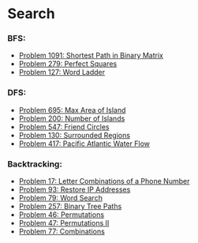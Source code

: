Search
======
### BFS:
* [Problem 1091: Shortest Path in Binary Matrix](https://leetcode.com/problems/shortest-path-in-binary-matrix/)
* [Problem 279: Perfect Squares](https://leetcode.com/problems/perfect-squares/)
* [Problem 127: Word Ladder](https://leetcode.com/problems/word-ladder/)
### DFS:
* [Problem 695: Max Area of Island](https://leetcode.com/problems/max-area-of-island/)
* [Problem 200: Number of Islands](https://leetcode.com/problems/number-of-islands/)
* [Problem 547: Friend Circles](https://leetcode.com/problems/friend-circles/)
* [Problem 130: Surrounded Regions](https://leetcode.com/problems/surrounded-regions/)
* [Problem 417: Pacific Atlantic Water Flow](https://leetcode.com/problems/pacific-atlantic-water-flow/)
### Backtracking:
* [Problem 17: Letter Combinations of a Phone Number](https://leetcode.com/problems/letter-combinations-of-a-phone-number/)
* [Problem 93: Restore IP Addresses](https://leetcode.com/problems/restore-ip-addresses/)
* [Problem 79: Word Search](https://leetcode.com/problems/word-search/)
* [Problem 257: Binary Tree Paths](https://leetcode.com/problems/binary-tree-paths/)
* [Problem 46: Permutations](https://leetcode.com/problems/permutations/)
* [Problem 47: Permutations II](https://leetcode.com/problems/permutations-ii/)
* [Problem 77: Combinations](https://leetcode.com/problems/combinations/)

